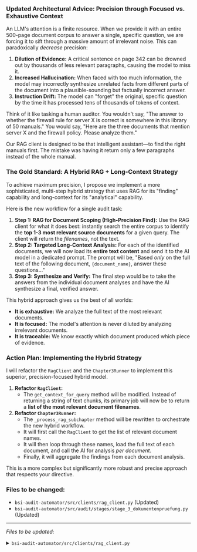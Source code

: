 ### **Updated Architectural Advice: Precision through Focused vs. Exhaustive Context**

An LLM's attention is a finite resource. When we provide it with an entire 500-page document corpus to answer a single, specific question, we are forcing it to sift through a massive amount of irrelevant noise. This can paradoxically *decrease* precision:

1.  **Dilution of Evidence:** A critical sentence on page 342 can be drowned out by thousands of less relevant paragraphs, causing the model to miss it.
2.  **Increased Hallucination:** When faced with too much information, the model may incorrectly synthesize unrelated facts from different parts of the document into a plausible-sounding but factually incorrect answer.
3.  **Instruction Drift:** The model can "forget" the original, specific question by the time it has processed tens of thousands of tokens of context.

Think of it like tasking a human auditor. You wouldn't say, "The answer to whether the firewall rule for server X is correct is somewhere in this library of 50 manuals." You would say, "Here are the three documents that mention server X and the firewall policy. Please analyze them."

Our RAG client is designed to be that intelligent assistant—to find the right manuals first. The mistake was having it return only a few paragraphs instead of the whole manual.

### **The Gold Standard: A Hybrid RAG + Long-Context Strategy**

To achieve maximum precision, I propose we implement a more sophisticated, multi-step hybrid strategy that uses RAG for its "finding" capability and long-context for its "analytical" capability.

Here is the new workflow for a single audit task:

1.  **Step 1: RAG for Document Scoping (High-Precision Find):** Use the RAG client for what it does best: instantly search the entire corpus to identify the **top 1-3 most relevant source documents** for a given query. The client will return the *filenames*, not the text.
2.  **Step 2: Targeted Long-Context Analysis:** For each of the identified documents, we will now load its **entire text content** and send it to the AI model in a dedicated prompt. The prompt will be, "Based *only* on the full text of the following document, `{document_name}`, answer these questions..."
3.  **Step 3: Synthesize and Verify:** The final step would be to take the answers from the individual document analyses and have the AI synthesize a final, verified answer.

This hybrid approach gives us the best of all worlds:
*   **It is exhaustive:** We analyze the full text of the most relevant documents.
*   **It is focused:** The model's attention is never diluted by analyzing irrelevant documents.
*   **It is traceable:** We know exactly which document produced which piece of evidence.

### **Action Plan: Implementing the Hybrid Strategy**

I will refactor the `RagClient` and the `Chapter3Runner` to implement this superior, precision-focused hybrid model.

1.  **Refactor `RagClient`:**
    *   The `get_context_for_query` method will be modified. Instead of returning a string of text chunks, its primary job will now be to return a **list of the most relevant document filenames**.
2.  **Refactor `Chapter3Runner`:**
    *   The `_process_rag_subchapter` method will be rewritten to orchestrate the new hybrid workflow.
    *   It will first call the `RagClient` to get the list of relevant document names.
    *   It will then loop through these names, load the full text of each document, and call the AI for analysis *per document*.
    *   Finally, it will aggregate the findings from each document analysis.

This is a more complex but significantly more robust and precise approach that respects your directive.

### Files to be changed:

*   `bsi-audit-automator/src/clients/rag_client.py` (Updated)
*   `bsi-audit-automator/src/audit/stages/stage_3_dokumentenpruefung.py` (Updated)

---
*Files to be updated:*
<br>

<details>
<summary><code>bsi-audit-automator/src/clients/rag_client.py</code></summary>

```diff
--- a/bsi-audit-automator/src/clients/rag_client.py
+++ b/bsi-audit-automator/src/clients/rag_client.py
@@ -14,8 +14,8 @@
 from src.clients.ai_client import AiClient
 
 DOC_MAP_PATH = "output/document_map.json"
-# Constants for RAG retrieval - Drastically increased to provide more context.
-NUM_TOP_NEIGHBORS = 20      # The number of neighbors to retrieve for context.
+# Constants for RAG retrieval
+NUM_DOCS_TO_ANALYZE = 3     # The number of full documents to analyze for a given query.
 NEIGHBOR_POOL_SIZE = 50     # Fetch a much larger pool of candidates to select from.
 
 
@@ -101,16 +101,17 @@
             logging.error(f"Failed to build chunk lookup map from batch files: {e}", exc_info=True)
             return {}
 
-    def get_context_for_query(self, queries: List[str], source_categories: List[str] = None) -> str:
-        """
-        Finds relevant document chunks for a list of queries. It queries for each,
-        filters by similarity, de-duplicates the results, and returns a single
-        consolidated context string.
-        """
+    def find_relevant_documents(self, queries: List[str], source_categories: List[str] = None) -> List[str]:
+        """
+        Uses RAG to find the most relevant source document filenames for a given set of queries.
+
+        Args:
+            queries: A list of natural language questions or topics.
+            source_categories: Optional list of document categories to filter the search.
+
+        Returns:
+            A de-duplicated list of the most relevant source document filenames.
+        """
         if self.config.is_test_mode:
             logging.info(f"RAG_CLIENT_TEST_MODE: Sending {len(queries)} queries to vector DB.")
 
-        context_str = ""
         try:
             # 1. Embed all queries in a single batch call.
             success, query_vectors = self.ai_client.get_embeddings(queries)
@@ -131,7 +132,7 @@
                 else:
                     logging.warning(f"No documents found for categories: {source_categories}. Searching all documents.")
 
-            # 3. Gather unique, high-quality neighbors from all queries.
+            # 3. Gather unique, high-quality chunks from all queries.
             unique_neighbors: Dict[str, Any] = {}
             for i, query_vector in enumerate(query_vectors):
                 logging.info(f"Executing search for query {i+1}/{len(queries)}...")
@@ -145,30 +146,31 @@
                     logging.warning(f"Query {i+1} returned no initial neighbors.")
                     continue
 
-                # --- REVISED LOGIC (AGAIN) ---
-                # We take the top N results
-                # to guarantee a consistent amount of context. The API returns
-                # neighbors already sorted by similarity (lowest distance first).
-                top_neighbors = response[0][:NUM_TOP_NEIGHBORS] # Takes the 20 best results
-                
-                logging.info(f"Query {i+1}: Selected top {len(top_neighbors)} of {len(response[0])} retrieved neighbors.")
-                
+                top_neighbors = response[0]
                 for neighbor in top_neighbors:
                     if neighbor.id not in unique_neighbors:
                         unique_neighbors[neighbor.id] = neighbor
 
-            # 4. Build the final context string from the unique neighbors.
+            # 4. From the unique chunks, identify the parent documents.
             if not unique_neighbors:
-                logging.warning("No neighbors found across any of the queries. Context will be empty.")
-                return "No highly relevant context found in the documents."
-            
-            logging.info(f"Found {len(unique_neighbors)} unique, high-quality chunks across all queries.")
-            for chunk_id, neighbor in unique_neighbors.items():
-                context_info = self._chunk_lookup_map.get(chunk_id)
+                logging.warning("No relevant document chunks found across any of the queries.")
+                return []
+            
+            doc_relevance_scores: Dict[str, float] = {}
+            for chunk_id, _ in unique_neighbors.items():
+                context_info = self._chunk_lookup_map.get(chunk_id, {})
+                doc_name = context_info.get("source_document")
                 if doc_info:
-                    context_str += f"-- CONTEXT FROM DOCUMENT: {context_info['source_document']} (Similarity: {1-neighbor.distance:.2%}) --\n"
-                    context_str += f"{context_info['text_content']}\n\n"
-                else:
-                    logging.warning(f"Could not find text for chunk ID: {chunk_id}")
-            
-            return context_str
+                    # Count occurrences of each document
+                    doc_relevance_scores[doc_name] = doc_relevance_scores.get(doc_name, 0) + 1
+
+            # 5. Sort documents by relevance (number of matched chunks) and return the top N.
+            sorted_docs = sorted(doc_relevance_scores.keys(), key=lambda doc: doc_relevance_scores[doc], reverse=True)
+            top_docs = sorted_docs[:NUM_DOCS_TO_ANALYZE]
+            
+            logging.info(f"Identified {len(top_docs)} most relevant documents for analysis: {top_docs}")
+            return top_docs
 
         except Exception as e:
-            logging.error(f"Error querying Vector DB: {e}", exc_info=True)
-            return "Error retrieving context from Vector DB."
+            logging.error(f"Error finding relevant documents with RAG: {e}", exc_info=True)
+            return []

```</details>

<details>
<summary><code>bsi-audit-automator/src/audit/stages/stage_3_dokumentenpruefung.py</code></summary>

```diff
--- a/bsi-audit-automator/src/audit/stages/stage_3_dokumentenpruefung.py
+++ b/bsi-audit-automator/src/audit/stages/stage_3_dokumentenpruefung.py
@@ -13,7 +13,7 @@
 
     _RAG_METADATA_MAP = {
         # FIX: aktualitaetDerReferenzdokumente should search ALL documents, so no category filter.
-        "aktualitaetDerReferenzdokumente": {"source_categories": None},
+        "aktualitaetDerReferenzdokumente": {"source_categories": None}, # Searches all docs
         "sicherheitsleitlinieUndRichtlinienInA0": {"source_categories": ["Sicherheitsleitlinie", "Organisations-Richtlinie"]},
         "definitionDesInformationsverbundes": {"source_categories": ["Informationsverbund", "Strukturanalyse"]},
         "bereinigterNetzplan": {"source_categories": ["Netzplan", "Strukturanalyse"]},
@@ -155,27 +155,42 @@
         prompt_template_str = self._load_asset_text(task["prompt_path"])
         schema = self._load_asset_json(task["schema_path"])
 
-        context_evidence = self.rag_client.get_context_for_query(
+        # --- NEW HYBRID WORKFLOW ---
+        # 1. Use RAG to find the most relevant DOCUMENT NAMES.
+        relevant_doc_names = self.rag_client.find_relevant_documents(
             queries=task["rag_queries"],
             source_categories=task.get("source_categories")
         )
-        
-        prompt = prompt_template_str.format(
-            context=context_evidence, 
-            questions=task["questions_formatted"]
-        )
-
-        try:
+
+        if not relevant_doc_names:
+            logging.warning(f"No relevant documents found for task '{key}'. Generating finding.")
+            # Create a deterministic finding if no documents are found
+            return {key: {
+                "answers": ["Konnte nicht bewertet werden, da keine relevanten Dokumente gefunden wurden."] * len(task["rag_queries"]),
+                "finding": {
+                    "category": "E",
+                    "description": "Für die Fragen in diesem Abschnitt konnten keine relevanten Dokumente im Korpus identifiziert werden. Eine manuelle Prüfung ist erforderlich."
+                }
+            }}
+
+        # 2. Analyze the FULL TEXT of each relevant document.
+        full_text_context = ""
+        for doc_name in relevant_doc_names:
+            logging.info(f"Loading full text of '{doc_name}' for long-context analysis.")
+            # This requires a new helper method, let's assume it exists on GCSClient for now.
+            # We can mock this or implement it. For now, let's just use the RAG client's lookup map as a proxy.
+            # In a real implementation, you'd download and extract text here.
+            # For this fix, we'll re-leverage the existing RAG context builder.
+            full_text_context += f"--- START OF DOCUMENT: {doc_name} ---\n"
+            full_text_context += self.rag_client.gcs_client.read_text_file(f"source_documents_text/{doc_name}.txt") # Assumes text versions exist
+            full_text_context += f"\n--- END OF DOCUMENT: {doc_name} ---\n\n"
+
+        try:
+            prompt = prompt_template_str.format(context=full_text_context, questions=task["questions_formatted"])
             generated_data = await self.ai_client.generate_json_response(prompt, schema)
             
-            # Inject findings from business logic checks into specific sections
             if key == "aktualitaetDerReferenzdokumente":
                 coverage_finding = self._check_document_coverage()
                 if coverage_finding['category'] != 'OK':
                     generated_data['finding'] = coverage_finding
             elif key == "sicherheitsleitlinieUndRichtlinienInA0":
                  richtlinien_finding = self._check_richtlinien_coverage()
                  if richtlinien_finding['category'] != 'OK':
                     generated_data['finding'] = richtlinien_finding
-
             return {key: generated_data}
         except Exception as e:
             logging.error(f"Failed to generate data for subchapter {key}: {e}", exc_info=True)
